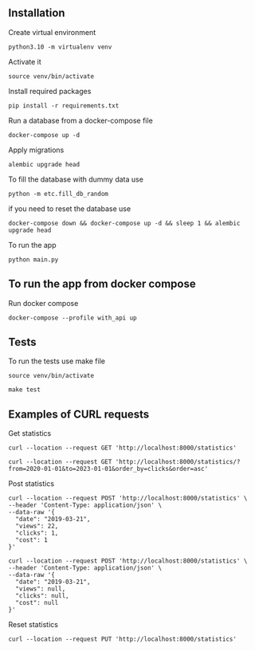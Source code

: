 ## Installation

Create virtual environment

`python3.10 -m virtualenv venv`

Activate it

`source venv/bin/activate`

Install required packages

`pip install -r requirements.txt`

Run a database from a docker-compose file

```
docker-compose up -d 
```

Apply migrations 

```
alembic upgrade head
```

To fill the database with dummy data use 

```
python -m etc.fill_db_random
```

if you need to reset the database use

```
docker-compose down && docker-compose up -d && sleep 1 && alembic upgrade head
```

To run the app 

`python main.py`

## To run the app from docker compose

Run docker compose

```
docker-compose --profile with_api up
```

## Tests

To run the tests use make file

`source venv/bin/activate`

`make test`

## Examples of CURL requests

Get statistics

```
curl --location --request GET 'http://localhost:8000/statistics'
```

```
curl --location --request GET 'http://localhost:8000/statistics/?from=2020-01-01&to=2023-01-01&order_by=clicks&order=asc'
```

Post statistics

```
curl --location --request POST 'http://localhost:8000/statistics' \
--header 'Content-Type: application/json' \
--data-raw '{
  "date": "2019-03-21",
  "views": 22,
  "clicks": 1,
  "cost": 1
}'
```

```
curl --location --request POST 'http://localhost:8000/statistics' \
--header 'Content-Type: application/json' \
--data-raw '{
  "date": "2019-03-21",
  "views": null,
  "clicks": null,
  "cost": null
}'
```

Reset statistics

```
curl --location --request PUT 'http://localhost:8000/statistics'
```
